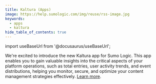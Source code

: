 ```yaml
---
title: Kaltura (Apps)
image: https://help.sumologic.com/img/reuse/rss-image.jpg
keywords:
  - apps
  - kaltura
hide_table_of_contents: true    
---
```


import useBaseUrl from '@docusaurus/useBaseUrl';

We're excited to introduce the new Kaltura app for Sumo Logic. This app enables you to gain valuable insights into the critical aspects of your platform operations, such as total entries, user activity trends, and event distributions, helping you monitor, secure, and optimize your content management strategies effectively. [Learn more](/docs/integrations/saas-cloud/kaltura).